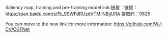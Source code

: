 Saliency map, training and pre-training model link:链接：链接：https://pan.baidu.com/s/15_SSWFdRUzdVTM-NBjjURA 提取码：0825 

You can move to the new link for more information: https://github.com/WJ-CV/CGFNet
